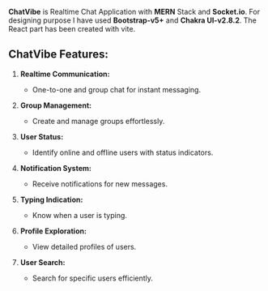 **ChatVibe** is Realtime Chat Application with **MERN** Stack and **Socket.io**. For designing purpose I have used **Bootstrap-v5+** and **Chakra UI-v2.8.2**. The React part has been created
with vite.


## ChatVibe Features:

1. **Realtime Communication:**
   - One-to-one and group chat for instant messaging.

2. **Group Management:**
   - Create and manage groups effortlessly.

3. **User Status:**
   - Identify online and offline users with status indicators.

4. **Notification System:**
   - Receive notifications for new messages.

5. **Typing Indication:**
   - Know when a user is typing.

6. **Profile Exploration:**
   - View detailed profiles of users.

7. **User Search:**
   - Search for specific users efficiently.
